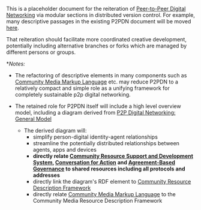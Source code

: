 This is a placeholder document for the reiteration of [Peer-to-Peer Digital Networking](https://docs.google.com/document/d/1O7tJQVMHETSoWRpYC9eYsqi58ELL0Euv6L6d21LC6m0/edit?usp=sharing) via modular sections in distributed version control.  For example, many descriptive passages in the existing P2PDN document will be moved [here](https://github.com/gcassel/Modular-Organization-Terminology).

That reiteration should facilitate more coordinated creative development, potentially including alternative branches or forks which are managed by different persons or groups.

**Notes:*  

* The refactoring of descriptive elements in many components such as [Community Media Markup Language](https://github.com/gcassel/Modular-Organization-Terminology/blob/master/models/community-media-markup-language.md) etc. may reduce P2PDN to a relatively compact and simple role as a unifying framework for completely sustainable p2p digital networking.

* The retained role for P2PDN itself will include a high level overview model, including a diagram derived from [P2P Digital Networking: General Model](https://docs.google.com/drawings/d/1neVhCEEsi-PeYYPnCkzigcJ1m86jy8TzbBafz4JBdeY/edit?usp=sharing)
   * The derived diagram will:
      * simplify person-digital identity-agent relationships
      * streamline the potentially distributed relationships between agents, apps and devices
      * **directly relate [Community Resource Support and Development System](https://github.com/gcassel/Models/blob/master/community-resource-support-and-development-system.md), [Conversation for Action](https://github.com/gcassel/Models/blob/master/conversation-for-action.md) and [Agreement-Based Governance](https://github.com/gcassel/Models/blob/master/agreement-based-governance.md) to shared resources including all protocols and addresses**
      * directly link the diagram's RDF element to [Community Resource Description Framework](https://github.com/gcassel/Models/blob/master/community-resource-description-framework.md)
      * directly relate [Community Media Markup Language](https://github.com/gcassel/Models/blob/master/community-media-markup-language.md) to the Community Media Resource Description Framework
